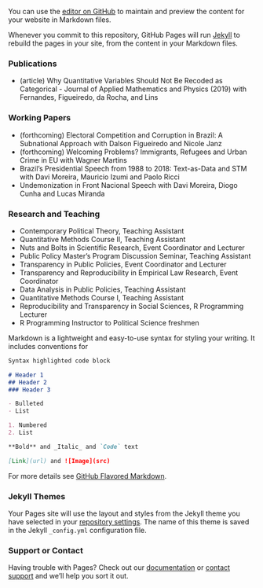 You can use the [editor on GitHub](https://github.com/CaioMalaquias/caiomalaquias.github.io/edit/master/README.md) to maintain and preview the content for your website in Markdown files.

Whenever you commit to this repository, GitHub Pages will run [Jekyll](https://jekyllrb.com/) to rebuild the pages in your site, from the content in your Markdown files.

### Publications
-	(article) Why Quantitative Variables Should Not Be Recoded as Categorical - Journal of Applied Mathematics and Physics (2019) with Fernandes, Figueiredo, da Rocha, and Lins

### Working Papers
-	(forthcoming) Electoral Competition and Corruption in Brazil: A Subnational Approach with Dalson Figueiredo and Nicole Janz
- (forthcoming) Welcoming Problems? Immigrants, Refugees and Urban Crime in EU with Wagner Martins
-	Brazil’s Presidential Speech from 1988 to 2018: Text-as-Data and STM with Davi Moreira, Mauricio Izumi and Paolo Ricci
-	Undemonization in Front Nacional Speech with Davi Moreira, Diogo Cunha and Lucas Miranda

### Research and Teaching
-	Contemporary Political Theory, Teaching Assistant
-	Quantitative Methods Course II, Teaching Assistant
-	Nuts and Bolts in Scientific Research, Event Coordinator and Lecturer
-	Public Policy Master’s Program Discussion Seminar, Teaching Assistant
-	Transparency in Public Policies, Event Coordinator and Lecturer
-	Transparency and Reproducibility in Empirical Law Research, Event Coordinator
-	Data Analysis in Public Policies, Teaching Assistant
-	Quantitative Methods Course I, Teaching Assistant
-	Reproducibility and Transparency in Social Sciences, R Programming Lecturer
-	R Programming Instructor to Political Science freshmen


Markdown is a lightweight and easy-to-use syntax for styling your writing. It includes conventions for

```markdown
Syntax highlighted code block

# Header 1
## Header 2
### Header 3

- Bulleted
- List

1. Numbered
2. List

**Bold** and _Italic_ and `Code` text

[Link](url) and ![Image](src)
```

For more details see [GitHub Flavored Markdown](https://guides.github.com/features/mastering-markdown/).

### Jekyll Themes

Your Pages site will use the layout and styles from the Jekyll theme you have selected in your [repository settings](https://github.com/CaioMalaquias/caiomalaquias.github.io/settings). The name of this theme is saved in the Jekyll `_config.yml` configuration file.

### Support or Contact

Having trouble with Pages? Check out our [documentation](https://help.github.com/categories/github-pages-basics/) or [contact support](https://github.com/contact) and we’ll help you sort it out.
